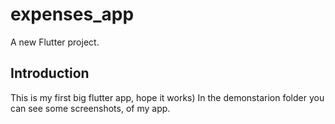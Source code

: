 # expenses_app

A new Flutter project.

## Introduction
This is my first big flutter app, hope it works)
In the demonstarion folder you can see some screenshots, of my app.
